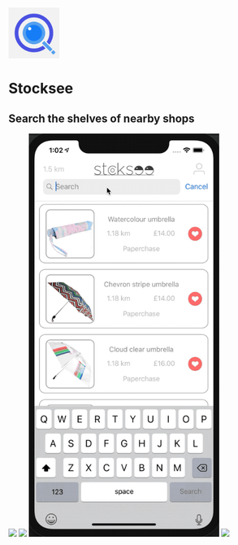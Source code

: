 <img src="stckchck/Stocksee/Resources/Assets.xcassets/AppIcon.appiconset/iTunesArtwork@2x.png" width="100">

# Stocksee

## Search the shelves of nearby shops

<img src="stckchck/Stocksee/Resources/Assets.xcassets/Intro&Signup.gif" width="375">
<img src="stckchck/Stocksee/Resources/Assets.xcassets/Filters.gif" width="375">
<img src="stckchck/Stocksee/Resources/Assets.xcassets/SearchAndDistance.gif" width="375">
<img src="stckchck/Stocksee/Resources/Assets.xcassets/MapAndProductDetails.gif" width="375">

